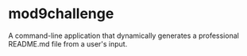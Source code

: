 # mod9challenge
A command-line application that dynamically generates a professional README.md file from a user's input.
